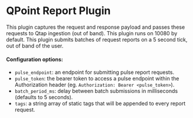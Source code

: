 # QPoint Report Plugin

This plugin captures the request and response payload and passes these requests to Qtap ingestion (out of band). This plugin runs on 10080 by default. This plugin submits batches of request reports on a 5 second tick, out of band of the user.

#### Configuration options:

- `pulse_endpoint`: an endpoint for submitting pulse report requests.
- `pulse_token`: the bearer token to access a pulse endpoint within the Authorization header (eg. `Authorization: Bearer <pulse_token>`).
- `batch_period_ms`: delay between batch submissions in milliseconds (defaults to 5 seconds).
- `tags`: a string array of static tags that will be appended to every report request.
